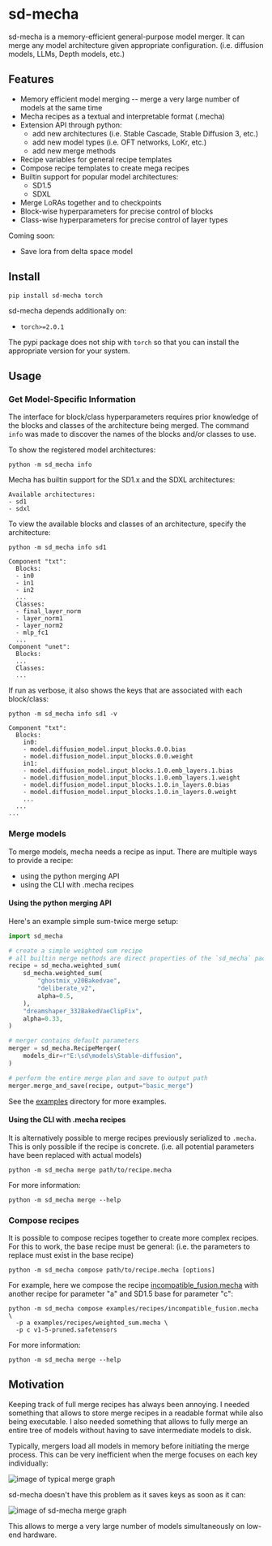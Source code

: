 # sd-mecha

sd-mecha is a memory-efficient general-purpose model merger. It can merge any model architecture given appropriate configuration. (i.e. diffusion models, LLMs, Depth models, etc.)

## Features

- Memory efficient model merging -- merge a very large number of models at the same time
- Mecha recipes as a textual and interpretable format (.mecha)
- Extension API through python:
  - add new architectures (i.e. Stable Cascade, Stable Diffusion 3, etc.)
  - add new model types (i.e. OFT networks, LoKr, etc.)
  - add new merge methods
- Recipe variables for general recipe templates
- Compose recipe templates to create mega recipes
- Builtin support for popular model architectures:
  - SD1.5
  - SDXL
- Merge LoRAs together and to checkpoints
- Block-wise hyperparameters for precise control of blocks
- Class-wise hyperparameters for precise control of layer types

Coming soon:

- Save lora from delta space model

## Install

```commandline
pip install sd-mecha torch
```

sd-mecha depends additionally on:

- `torch>=2.0.1`

The pypi package does not ship with `torch` so that you can install the appropriate version for your system.

## Usage

### Get Model-Specific Information

The interface for block/class hyperparameters requires prior knowledge of the blocks and classes of the architecture being merged.
The command `info` was made to discover the names of the blocks and/or classes to use.

To show the registered model architectures:

```commandline
python -m sd_mecha info
```

Mecha has builtin support for the SD1.x and the SDXL architectures:

```
Available architectures:
- sd1
- sdxl
```

To view the available blocks and classes of an architecture, specify the architecture:

```commandline
python -m sd_mecha info sd1
```
```
Component "txt":
  Blocks:
  - in0
  - in1
  - in2
  ...
  Classes:
  - final_layer_norm
  - layer_norm1
  - layer_norm2
  - mlp_fc1
  ...
Component "unet":
  Blocks:
  ...
  Classes:
  ...
```

If run as verbose, it also shows the keys that are associated with each block/class:

```commandline
python -m sd_mecha info sd1 -v
```
```
Component "txt":
  Blocks:
    in0:
    - model.diffusion_model.input_blocks.0.0.bias
    - model.diffusion_model.input_blocks.0.0.weight
    in1:
    - model.diffusion_model.input_blocks.1.0.emb_layers.1.bias
    - model.diffusion_model.input_blocks.1.0.emb_layers.1.weight
    - model.diffusion_model.input_blocks.1.0.in_layers.0.bias
    - model.diffusion_model.input_blocks.1.0.in_layers.0.weight
    ...
  ...
...
```

### Merge models

To merge models, mecha needs a recipe as input. There are multiple ways to provide a recipe:
- using the python merging API
- using the CLI with .mecha recipes

#### Using the python merging API

Here's an example simple sum-twice merge setup:

```python
import sd_mecha

# create a simple weighted sum recipe
# all builtin merge methods are direct properties of the `sd_mecha` package for convenience
recipe = sd_mecha.weighted_sum(
    sd_mecha.weighted_sum(
        "ghostmix_v20Bakedvae",
        "deliberate_v2",
        alpha=0.5,
    ),
    "dreamshaper_332BakedVaeClipFix",
    alpha=0.33,
)

# merger contains default parameters
merger = sd_mecha.RecipeMerger(
    models_dir=r"E:\sd\models\Stable-diffusion",
)

# perform the entire merge plan and save to output path
merger.merge_and_save(recipe, output="basic_merge")
```

See the [examples](/examples) directory for more examples.

#### Using the CLI with .mecha recipes

It is alternatively possible to merge recipes previously serialized to `.mecha`.
This is only possible if the recipe is concrete. (i.e. all potential parameters have been replaced with actual models)

```commandline
python -m sd_mecha merge path/to/recipe.mecha
```

For more information:

```commandline
python -m sd_mecha merge --help
```

### Compose recipes

It is possible to compose recipes together to create more complex recipes.
For this to work, the base recipe must be general: (i.e. the parameters to replace must exist in the base recipe)

```commandline
python -m sd_mecha compose path/to/recipe.mecha [options]
```

For example, here we compose the recipe [incompatible_fusion.mecha](examples/recipes/incompatible_fusion.mecha)
with another recipe for parameter "a" and
SD1.5 base for parameter "c":

```commandline
python -m sd_mecha compose examples/recipes/incompatible_fusion.mecha \
  -p a examples/recipes/weighted_sum.mecha \
  -p c v1-5-pruned.safetensors
```

For more information:

```commandline
python -m sd_mecha merge --help
```

## Motivation

Keeping track of full merge recipes has always been annoying.
I needed something that allows to store merge recipes in a readable format while also being executable.
I also needed something that allows to fully merge an entire tree of models without having to save intermediate models to disk.

Typically, mergers load all models in memory before initiating the merge process.
This can be very inefficient when the merge focuses on each key individually:

![image of typical merge graph](/media/memory-gone.PNG)

sd-mecha doesn't have this problem as it saves keys as soon as it can:

![image of sd-mecha merge graph](/media/did-you-see-something.PNG)

This allows to merge a very large number of models simultaneously on low-end hardware.
